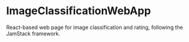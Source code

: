 # ImageClassificationWebApp
React-based web page for image classification and rating, following the JamStack framework.

